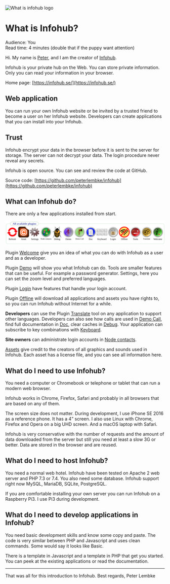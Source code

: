 ![What is infohub logo](../generic-image/pexels-eyüp-belen-1428626-en.jpg)

# What is Infohub?
Audience: You  
Read time: 4 minutes (double that if the puppy want attention)

Hi. My name is [Peter](https://www.linkedin.com/in/peter-lembke-4b607293/), and I am the creator of [Infohub](https://infohub.se/).

Infohub is your private hub on the Web. You can store private information. Only you can read your information in your browser.

Home page: [https://infohub.se/](https://infohub.se/)

## Web application
You can run your own Infohub website or be invited by a trusted friend to become a user on her Infohub website. Developers can create applications that you can install into your Infohub.

## Trust
Infohub encrypt your data in the browser before it is sent to the server for storage. The server can not decrypt your data. The login procedure never reveal any secrets.

Infohub is open source. You can see and review the code at GitHub.

Source code: [https://github.com/peterlembke/infohub](https://github.com/peterlembke/infohub)

## What can Infohub do?
There are only a few applications installed from start.

![all-plugins](../english-image/all-plugins.png)

Plugin [Welcome](https://github.com/peterlembke/infohub/blob/master/folder/plugins/infohub/welcome/infohub_welcome.md) give you an idea of what you can do with Infohub as a user and as a developer.

Plugin [Demo](https://github.com/peterlembke/infohub/blob/master/folder/plugins/infohub/demo/infohub_demo.md) will show you what Infohub can do. Tools are smaller features that can be useful. For example a password generator. Settings, here you can set the zoom level and preferred languages. 

Plugin [Login](https://github.com/peterlembke/infohub/blob/master/folder/plugins/infohub/login/infohub_login.md) have features that handle your login account.

Plugin [Offline](https://github.com/peterlembke/infohub/blob/master/folder/plugins/infohub/offline/infohub_offline.md) will download all applications and assets you have rights to, so you can run Infohub without Internet for a while.

__Developers__ can use the Plugin [Translate](https://github.com/peterlembke/infohub/blob/master/folder/plugins/infohub/translate/infohub_translate.md) tool on any application to support other languages. Developers can also see how calls are used in [Demo Call](https://github.com/peterlembke/infohub/blob/master/folder/plugins/infohub/democall/infohub_democall.md), find full documentation in [Doc](https://github.com/peterlembke/infohub/blob/master/folder/plugins/infohub/doc/infohub_doc.md), clear caches in [Debug](https://github.com/peterlembke/infohub/blob/master/folder/plugins/infohub/debug/infohub_debug.md). Your application can subscribe to key combinations with [Keyboard](https://github.com/peterlembke/infohub/blob/master/folder/plugins/infohub/keyboard/infohub_keyboard.md).

__Site owners__ can administrate login accounts in [Node contacts](https://github.com/peterlembke/infohub/blob/master/folder/plugins/infohub/contact/infohub_contact.md).

[Assets](https://github.com/peterlembke/infohub/blob/master/folder/plugins/infohub/asset/infohub_asset.md) give credit to the creators of all graphics and sounds used in Infohub. Each asset has a license file, and you can see all information here.

## What do I need to use Infohub?
You need a computer or Chromebook or telephone or tablet that can run a modern web browser.

Infohub works in Chrome, Firefox, Safari and probably in all browsers that are based on any of them.

The screen size does not matter. During development, I use iPhone SE 2016 as a reference phone. It has a 4” screen. I also use Linux with Chrome, Firefox and Opera on a big UHD screen. And a macOS laptop with Safari.

Infohub is very conservative with the number of requests and the amount of data downloaded from the server but still you need at least a slow 3G or better. Data are stored in the browser and are reused.

## What do I need to host Infohub?
You need a normal web hotel. Infohub have been tested on Apache 2 web server and PHP 7.3 or 7.4. You also need some database. Infohub support right now MySQL, MariaDB, SQLite, PostgreSQL.

If you are comfortable installing your own server you can run Infohub on a Raspberry Pi3. I use Pi3 during development.

## What do I need to develop applications in Infohub?
You need basic development skills and know some copy and paste. The code is very similar between PHP and Javascript and uses clean commands. Some would say it looks like Basic.

There is a template in Javascript and a template in PHP that get you started. You can peek at the existing applications or read the documentation.

---

That was all for this introduction to Infohub.
Best regards, Peter Lembke

